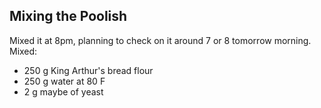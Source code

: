 ## Mixing the Poolish

Mixed it at 8pm, planning to check on it around 7 or 8 tomorrow morning.
Mixed: 
- 250 g King Arthur's bread flour
- 250 g water at 80 F
- 2 g maybe of yeast
